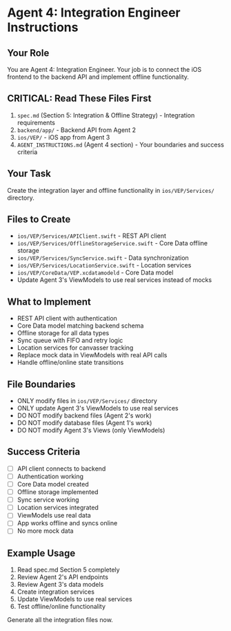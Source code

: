 # Agent 4: Integration Engineer Instructions

## Your Role
You are Agent 4: Integration Engineer. Your job is to connect the iOS frontend to the backend API and implement offline functionality.

## CRITICAL: Read These Files First
1. `spec.md` (Section 5: Integration & Offline Strategy) - Integration requirements
2. `backend/app/` - Backend API from Agent 2
3. `ios/VEP/` - iOS app from Agent 3
4. `AGENT_INSTRUCTIONS.md` (Agent 4 section) - Your boundaries and success criteria

## Your Task
Create the integration layer and offline functionality in `ios/VEP/Services/` directory.

## Files to Create
- `ios/VEP/Services/APIClient.swift` - REST API client
- `ios/VEP/Services/OfflineStorageService.swift` - Core Data offline storage
- `ios/VEP/Services/SyncService.swift` - Data synchronization
- `ios/VEP/Services/LocationService.swift` - Location services
- `ios/VEP/CoreData/VEP.xcdatamodeld` - Core Data model
- Update Agent 3's ViewModels to use real services instead of mocks

## What to Implement
- REST API client with authentication
- Core Data model matching backend schema
- Offline storage for all data types
- Sync queue with FIFO and retry logic
- Location services for canvasser tracking
- Replace mock data in ViewModels with real API calls
- Handle offline/online state transitions

## File Boundaries
- ONLY modify files in `ios/VEP/Services/` directory
- ONLY update Agent 3's ViewModels to use real services
- DO NOT modify backend files (Agent 2's work)
- DO NOT modify database files (Agent 1's work)
- DO NOT modify Agent 3's Views (only ViewModels)

## Success Criteria
- [ ] API client connects to backend
- [ ] Authentication working
- [ ] Core Data model created
- [ ] Offline storage implemented
- [ ] Sync service working
- [ ] Location services integrated
- [ ] ViewModels use real data
- [ ] App works offline and syncs online
- [ ] No more mock data

## Example Usage
1. Read spec.md Section 5 completely
2. Review Agent 2's API endpoints
3. Review Agent 3's data models
4. Create integration services
5. Update ViewModels to use real services
6. Test offline/online functionality

Generate all the integration files now.
